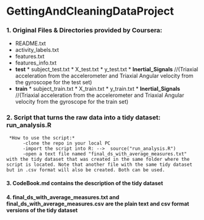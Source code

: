 # GettingAndCleaningDataProject

### 1. Original Files & Directories provided by Coursera:
* README.txt
* activity_labels.txt
* features.txt
* features_info.txt
* __test__
      * subject_test.txt
      * X_test.txt
      * y_test.txt
      * __Inertial_Signals__ //(Triaxial acceleration from the accelerometer and Triaxial Angular velocity from the gyroscope for the test set)
* __train__
      * subject_train.txt
      * X_train.txt
      * y_train.txt
      * __Inertial_Signals__ //(Triaxial acceleration from the accelerometer and Triaxial Angular velocity from the gyroscope for the train set)
     
### 2. Script that turns the raw data into a tidy dataset: __run_analysis.R__
     *How to use the script:*
          -clone the repo in your local PC
          -import the script into R: -->  source("run_analysis.R")
          -open a text file named "final_ds_with_average_measures.txt" with the tidy dataset that was created in the same folder where the script is located. Note that another file with the same tidy dataset but in .csv format will also be created. Both can be used.

#### 3. CodeBook.md contains the description of the tidy dataset

#### 4. final_ds_with_average_measures.txt and final_ds_with_average_measures.csv are the plain text and csv format versions of the tidy dataset
          


